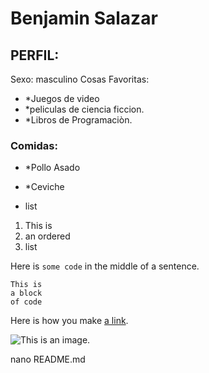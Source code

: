 # Benjamin Salazar 

## PERFIL:
	
Sexo: masculino
Cosas Favoritas: 

- *Juegos de video 
- *peliculas de ciencia ficcion. 
- *Libros de Programaciòn. 

### Comidas:

- *Pollo Asado
- *Ceviche

- list

1. This is
2. an ordered
3. list

Here is `some code` in the middle of a sentence.

```
This is
a block
of code
```

Here is how you make [a link](https://www.wikipedia.org/).

![This is an image.](https://github.com/yihui/xaringan/releases/download/v0.0.2/karl-moustache.jpg)

nano README.md
